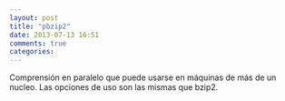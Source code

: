 ```yaml
---
layout: post
title: "pbzip2"
date: 2013-07-13 16:51
comments: true
categories: 
---
```

Comprensión en paralelo que puede usarse en máquinas de más de un nucleo. Las opciones de uso son las mismas que bzip2.

